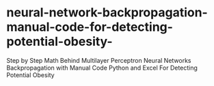 # neural-network-backpropagation-manual-code-for-detecting-potential-obesity-
Step by Step Math Behind Multilayer Perceptron Neural Networks Backpropagation with Manual Code Python  and Excel  For Detecting Potential Obesity
